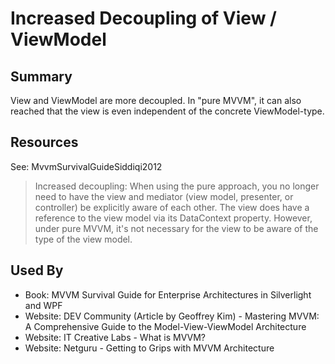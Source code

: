 # Increased Decoupling of View / ViewModel

## Summary
View and ViewModel are more decoupled. In "pure MVVM", it can also reached that the view is even independent of the concrete ViewModel-type.

## Resources
See: MvvmSurvivalGuideSiddiqi2012
> Increased decoupling: When using the pure approach, you no longer need to have the view and mediator (view model, presenter, or controller) be explicitly aware of each other. The view does have a reference to the view model via its DataContext property. However, under pure MVVM, it's not necessary for the view to be aware of the type of the view model.


## Used By
* Book: MVVM Survival Guide for Enterprise Architectures in Silverlight and WPF
* Website: DEV Community (Article by Geoffrey Kim) - Mastering MVVM: A Comprehensive Guide to the Model-View-ViewModel Architecture
* Website: IT Creative Labs - What is MVVM?
* Website: Netguru - Getting to Grips with MVVM Architecture


